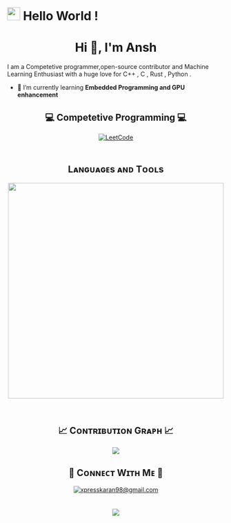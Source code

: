 # <img src="https://emojis.slackmojis.com/emojis/images/1531849430/4246/blob-sunglasses.gif?1531849430" width="30"/> Hello World !
<h1 align="center">Hi  👋, I'm Ansh  </h1>

<p align="left">I am a Competetive programmer,open-source contributor and Machine Learning Enthusiast with a huge love for C++ , C , Rust , Python . </p>
 
- 🌱 I’m currently learning **Embedded Programming and GPU enhancement**

<!--Competetive programming Section--> 

<h2 align="center">💻 Competetive Programming 💻</h2>
<div align="center">

<a href="https://leetcode.com/u/sansh2356/" target="_blank">
  <img src="https://img.shields.io/badge/LeetCode-FFA116?style=for-the-badge&logo=leetcode&logoColor=white" alt="LeetCode" style="margin-bottom: 5px;" />
</a>

</div>

<br />

<!--Languages and Tools Section-->       
<h2 align="center">Lᴀɴɢᴜᴀɢᴇs ᴀɴᴅ Tᴏᴏʟs</h2> 
<p align="center">
<img width="500px"  src="https://skillicons.dev/icons?i=py,java,html,css,nodejs,django,solidity,postgres,vscode,docker,aws,postman,linux,git,kubernetes,c,vim,windows,vite,vercel,ts,threejs,tensorflow,tailwind,sklearn,sublime,redux,redis,react,opencv,npm,nodejs,nextjs,mongodb,materialui,md,kali,kafka,js,graphql,flask,firebase,express,cpp,blender,androidstudio,go,neovim,bash,ubuntu,vue,angular&perline=10"  />
</p>
<br />

<!--Contribution Graph-->
<h2 align="center">📈 Cᴏɴᴛʀɪʙᴜᴛɪᴏɴ Gʀᴀᴘʜ 📈</h2>
<div align="center">
    <img src="https://github-readme-activity-graph.vercel.app/graph?username=sansh2356&bg_color=011627&color=79d3c3&line=c792ea&point=ffeb95&area=true&hide_border=false" border-radius="15">
</div>

<!--Contact Section--> 

<h2 align="center">🤝 Cᴏɴɴᴇᴄᴛ Wɪᴛʜ Mᴇ 🤝 </h2>
<div align="center">
  
<a href="mailto:sansh2356@gmail.com" target="_blank">
  <img src="https://img.shields.io/badge/Gmail-D14836?style=for-the-badge&logo=gmail&logoColor=white" alt=xpresskaran98@gmail.com mail style="margin-bottom: 5px;" />
</a>
</div>

<br/>

<!--Ending--> 
<p align="center">
  <img src="https://capsule-render.vercel.app/api?type=waving&color=gradient&height=65&section=footer"/>
</p>
